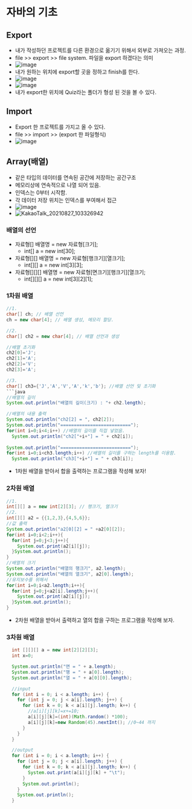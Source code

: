 # 자바의 기초
## Export
  - 내가 작성하던 프로젝트를 다른 환경으로 옮기기 위해서 외부로 가져오는 과정.
  - file >> export >> file system. 파일을 export 하겠다는 의미
  - ![image](https://user-images.githubusercontent.com/11310445/131053668-4de47309-707a-42fd-a06a-4eb1aaa8fbef.png)
  - 내가 원하는 위치에 export할 곳을 정하고 finish를 한다.
  - ![image](https://user-images.githubusercontent.com/11310445/131053830-f31dd667-670c-4b44-9f30-2762371205f6.png)
  - ![image](https://user-images.githubusercontent.com/11310445/131053884-7dad1f55-bb76-4986-a09c-9f777deae5ca.png)
  - 내가 export한 위치에 Quiz라는 폴더가 형성 된 것을 볼 수 있다.

## Import
  - Export 한 프로젝트를 가지고 올 수 있다.
  - file >> import >> (export 한 파일형식)
  - ![image](https://user-images.githubusercontent.com/11310445/131056302-2592911a-640e-4e21-b4fd-d899fd38e0fd.png)

## Array(배열)
  - 같은 타입의 데이터를 연속된 공간에 저장하는 공간구조
  - 메모리상에 연속적으로 나열 되어 있음.
  - 인덱스는 0부터 시작함.
  - 각 데이터 저장 위치는 인덱스를 부여해서 접근
  - ![image](https://user-images.githubusercontent.com/11310445/131057036-4a64bec3-f51c-4f48-a0c9-3039a6b70a64.png)
  - ![KakaoTalk_20210827_103326942](https://user-images.githubusercontent.com/11310445/131057503-72d5cb70-e6c1-46cb-882a-1194fc4708c9.jpg)

### 배열의 선언
  - 자료형[] 배열명 = new 자료형[크기];
    - int[] a = new int[30];
  - 자료형[][] 배열명 = new 자료형[행크기][열크기];
    - int[][] a = new int[3][3];
  - 자료형[][][] 배열명 = new 자료형[면크기][행크기][열크기;
    - int[][][] a = new int[3][2][1];

### 1차원 배열
```java
//1.
char[] ch; // 배열 선언
ch = new char[4]; // 배열 생성, 메모리 할당.

//2.
char[] ch2 = new char[4]; // 배열 선언과 생성

//배열 초기화
ch2[0]='J';
ch2[1]='A';
ch2[2]='V';
ch2[3]='A';

//3.
char[] ch3={'J','A','V','A','k','b'}; //배열 선언 및 초기화
```java
//배열의 길이
System.out.println("배열의 길이(크기) : "+ ch2.length);

//배열의 내용 출력
System.out.println("ch2[2] = ", ch2[2]);
System.out.println("==========================");
for(int i=0;i<4;i++) //배열의 길이를 직접 넣었음.
  System.out.println("ch2["+i+"] = " + ch2[i]);
  
System.out.println("==========================");
for(int i=0;i<ch3.length;i++) //배열의 길이를 구하는 length를 이용함.
  System.out.println("ch3["+i+"] = " + ch3[i]);
```
  - 1차원 배열을 받아서 합을 출력하는 프로그램을 작성해 보자!

### 2차원 배열
```java
//1.
int[][] a = new int[2][3]; // 행크기, 열크기
//2.
int[][] a2 = {{1,2,3},{4,5,6}};
//값 출력
System.out.println("a2[0][2] = " +a2[0][2]);
for(int i=0;i<2;i++){
  for(int j=0;j<3;j++){
    System.out.print(a2[i][j]);
  }System.out.println();
}
//배열의 크기
System.out.println("배열의 행크기", a2.length);
System.out.println("배열의 열크기", a2[0].length);
//유지보수를 위해서
for(int i=0;i<a2.length;i++){
  for(int j=0;j<a2[i].length;j++){
    System.out.print(a2[i][j]);
  }System.out.println();
}
```
  - 2차원 배열을 받아서 출력하고 열의 합을 구하는 프로그램을 작성해 보자.

### 3차원 배열
```java
  int [][][] a = new int[2][2][3];
  int x=0;

  System.out.println("면 = " + a.length);
  System.out.println("행 = " + a[0].length);
  System.out.println("열 = " + a[0][0].length);

  //input
  for (int i = 0; i < a.length; i++) {
    for (int j = 0; j < a[i].length; j++) {
      for (int k = 0; k < a[i][j].length; k++) {
        //a[i][j][k]=x+=10;
        a[i][j][k]=(int)(Math.random() *100);
        a[i][j][k]=new Random(45).nextInt(); //0~44 까지
      }
    }
  }

  //output
  for (int i = 0; i < a.length; i++) {
    for (int j = 0; j < a[i].length; j++) {
      for (int k = 0; k < a[i][j].length; k++) {
        System.out.print(a[i][j][k] + "\t");
      }
      System.out.println();
    }
    System.out.println();
  }
```
